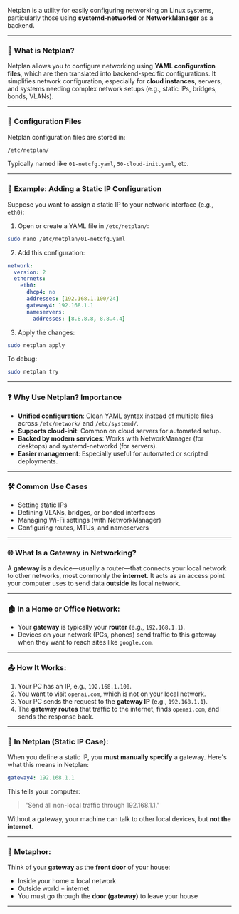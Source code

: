 Netplan is a utility for easily configuring networking on Linux systems, particularly those using **systemd-networkd** or **NetworkManager** as a backend. 

---

### 🔧 What is Netplan?

Netplan allows you to configure networking using **YAML configuration files**, which are then translated into backend-specific configurations. It simplifies network configuration, especially for **cloud instances**, servers, and systems needing complex network setups (e.g., static IPs, bridges, bonds, VLANs).

---

### 📁 Configuration Files

Netplan configuration files are stored in:

```bash
/etc/netplan/
```

Typically named like `01-netcfg.yaml`, `50-cloud-init.yaml`, etc.

---

### 📌 Example: Adding a Static IP Configuration

Suppose you want to assign a static IP to your network interface (e.g., `eth0`):

1. Open or create a YAML file in `/etc/netplan/`:

```bash
sudo nano /etc/netplan/01-netcfg.yaml
```

2. Add this configuration:

```yaml
network:
  version: 2
  ethernets:
    eth0:
      dhcp4: no
      addresses: [192.168.1.100/24]
      gateway4: 192.168.1.1
      nameservers:
        addresses: [8.8.8.8, 8.8.4.4]
```

3. Apply the changes:

```bash
sudo netplan apply
```

To debug:

```bash
sudo netplan try
```

---

### ❓ Why Use Netplan? Importance

* **Unified configuration**: Clean YAML syntax instead of multiple files across `/etc/network/` and `/etc/systemd/`.
* **Supports cloud-init**: Common on cloud servers for automated setup.
* **Backed by modern services**: Works with NetworkManager (for desktops) and systemd-networkd (for servers).
* **Easier management**: Especially useful for automated or scripted deployments.

---

### 🛠 Common Use Cases

* Setting static IPs
* Defining VLANs, bridges, or bonded interfaces
* Managing Wi-Fi settings (with NetworkManager)
* Configuring routes, MTUs, and nameservers


-------------------------------------------------------------------------------------------------


### 🌐 What Is a Gateway in Networking?

A **gateway** is a device—usually a router—that connects your local network to other networks, most commonly the **internet**. It acts as an access point your computer uses to send data **outside** its local network.

---

### 🏠 In a Home or Office Network:

* Your **gateway** is typically your **router** (e.g., `192.168.1.1`).
* Devices on your network (PCs, phones) send traffic to this gateway when they want to reach sites like `google.com`.

---

### 📤 How It Works:

1. Your PC has an IP, e.g., `192.168.1.100`.
2. You want to visit `openai.com`, which is not on your local network.
3. Your PC sends the request to the **gateway IP** (e.g., `192.168.1.1`).
4. The **gateway routes** that traffic to the internet, finds `openai.com`, and sends the response back.

---

### 📌 In Netplan (Static IP Case):

When you define a static IP, you **must manually specify** a gateway. Here's what this means in Netplan:

```yaml
gateway4: 192.168.1.1
```

This tells your computer:

> "Send all non-local traffic through 192.168.1.1."

Without a gateway, your machine can talk to other local devices, but **not the internet**.

---

### 🚪 Metaphor:

Think of your **gateway** as the **front door** of your house:

* Inside your home = local network
* Outside world = internet
* You must go through the **door (gateway)** to leave your house

---
